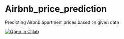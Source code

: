 # Airbnb_price_prediction
Predicting Airbnb apartment prices based on given data

[![Open In Colab](https://colab.research.google.com/assets/colab-badge.svg)](https://colab.research.google.com/drive/1DRIwMMDP2QFhhkQHdor0XCG0Kb-6bKhj#scrollTo=lbKd-7jdLPhN)
